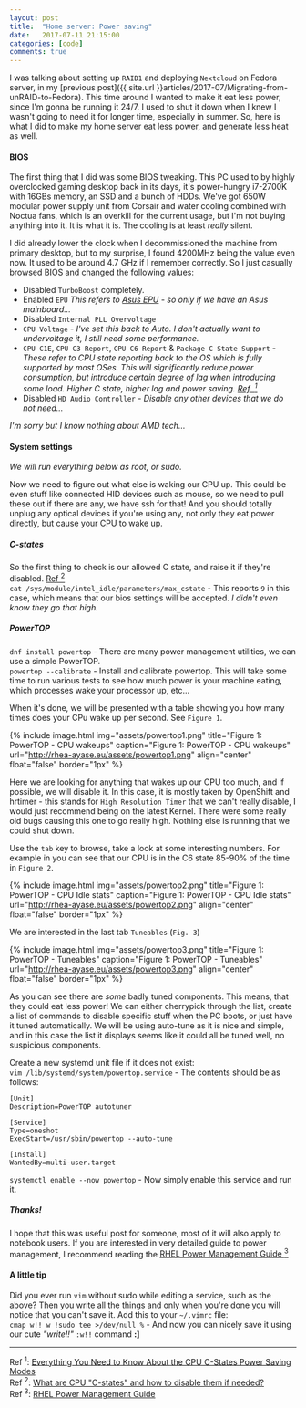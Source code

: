 ```yaml
---
layout: post
title:  "Home server: Power saving"
date:   2017-07-11 21:15:00
categories: [code]
comments: true
---
```

I was talking about setting up `RAID1` and deploying `Nextcloud` on Fedora server, in my [previous post]({{ site.url }}articles/2017-07/Migrating-from-unRAID-to-Fedora). This time around I wanted to make it eat less power, since I'm gonna be running it 24/7. I used to shut it down when I knew I wasn't going to need it for longer time, especially in summer. So, here is what I did to make my home server eat less power, and generate less heat as well.



<!--more-->

#### BIOS

The first thing that I did was some BIOS tweaking. This PC used to by highly overclocked gaming desktop back in its days, it's power-hungry i7-2700K with 16GBs memory, an SSD and a bunch of HDDs. We've got 650W modular power supply unit from Corsair and water cooling combined with Noctua fans, which is an overkill for the current usage, but I'm not buying anything into it. It is what it is. The cooling is at least _really_ silent.

I did already lower the clock when I decommissioned the machine from primary desktop, but to my surprise, I found 4200MHz being the value even now. It used to be around 4.7 GHz if I remember correctly. So I just casually browsed BIOS and changed the following values:

* Disabled `TurboBoost` completely.
* Enabled `EPU` _This refers to [Asus EPU](http://event.asus.com/epu/) - so only if we have an Asus mainboard..._
* Disabled `Internal PLL Overvoltage`
* `CPU Voltage` - _I've set this back to Auto. I don't actually want to undervoltage it, I still need some performance._
* `CPU C1E`, `CPU C3 Report`, `CPU C6 Report` & `Package C State Support` - _These refer to CPU state reporting back to the OS which is fully supported by most OSes. This will significantly reduce power consumption, but introduce certain degree of lag when introducing some load. Higher C state, higher lag and power saving. [Ref &nbsp;<sup>1</sup>](http://www.hardwaresecrets.com/everything-you-need-to-know-about-the-cpu-c-states-power-saving-modes/)_
* Disabled `HD Audio Controller` - _Disable any other devices that we do not need..._

_I'm sorry but I know nothing about AMD tech..._

#### System settings

_We will run everything below as root, or sudo._

Now we need to figure out what else is waking our CPU up. This could be even stuff like connected HID devices such as mouse, so we need to pull these out if there are any, we have ssh for that! And you should totally unplug any optical devices if you're using any, not only they eat power directly, but cause your CPU to wake up.

##### C-states

So the first thing to check is our allowed C state, and raise it if they're disabled. [Ref <sup>2</sup>](https://gist.github.com/wmealing/2dd2b543c4d3cff6cab7)
<br>`cat /sys/module/intel_idle/parameters/max_cstate` - This reports `9` in this case, which means that our bios settings will be accepted. _I didn't even know they go that high._ 

##### PowerTOP

`dnf install powertop` - There are many power management utilities, we can use a simple PowerTOP.
<br>`powertop --calibrate` - Install and calibrate powertop. This will take some time to run various tests to see how much power is your machine eating, which processes wake your processor up, etc...

When it's done, we will be presented with a table showing you how many times does your CPu wake up per second. See `Figure 1`.

{% include image.html
  img="assets/powertop1.png"
  title="Figure 1: PowerTOP - CPU wakeups"
  caption="Figure 1: PowerTOP - CPU wakeups"
  url="http://rhea-ayase.eu/assets/powertop1.png"
  align="center"
  float="false"
  border="1px"
%}

Here we are looking for anything that wakes up our CPU too much, and if possible, we will disable it. In this case, it is mostly taken by OpenShift and hrtimer - this stands for `High Resolution Timer` that we can't really disable, I would just recommend being on the latest Kernel. There were some really old bugs causing this one to go really high. Nothing else is running that we could shut down.

Use the `tab` key to browse, take a look at some interesting numbers. For example in you can see that our CPU is in the C6 state 85-90% of the time in `Figure 2`.

{% include image.html
  img="assets/powertop2.png"
  title="Figure 1: PowerTOP - CPU Idle stats"
  caption="Figure 1: PowerTOP - CPU Idle stats"
  url="http://rhea-ayase.eu/assets/powertop2.png"
  align="center"
  float="false"
  border="1px"
%}

We are interested in the last tab `Tuneables` (`Fig. 3`)

{% include image.html
  img="assets/powertop3.png"
  title="Figure 1: PowerTOP - Tuneables"
  caption="Figure 1: PowerTOP - Tuneables"
  url="http://rhea-ayase.eu/assets/powertop3.png"
  align="center"
  float="false"
  border="1px"
%}

As you can see there are _some_ badly tuned components. This means, that they could eat less power! We can either cherrypick through the list, create a list of commands to disable specific stuff when the PC boots, or just have it tuned automatically. We will be using auto-tune as it is nice and simple, and in this case the list it displays seems like it could all be tuned well, no suspicious components.

Create a new systemd unit file if it does not exist:
<br>`vim /lib/systemd/system/powertop.service` - The contents should be as follows:

```
[Unit]
Description=PowerTOP autotuner

[Service]
Type=oneshot
ExecStart=/usr/sbin/powertop --auto-tune

[Install]
WantedBy=multi-user.target
```

`systemctl enable --now powertop` - Now simply enable this service and run it.

##### Thanks!

I hope that this was useful post for someone, most of it will also apply to notebook users. If you are interested in very detailed guide to power management, I recommend reading the [RHEL Power Management Guide <sup>3</sup>](https://access.redhat.com/documentation/en-US/Red_Hat_Enterprise_Linux/7/html/Power_Management_Guide/index.html)

#### A little tip

Did you ever run `vim` without sudo while editing a service, such as the above? Then you write all the things and only when you're done you will notice that you can't save it. Add this to your `~/.vimrc` file:
<br>`cmap w!! w !sudo tee >/dev/null %` - And now you can nicely save it using our cute _"write!!"_ `:w!!` command **:]**

---

Ref <sup>1</sup>: [Everything You Need to Know About the CPU C-States Power Saving Modes](http://www.hardwaresecrets.com/everything-you-need-to-know-about-the-cpu-c-states-power-saving-modes/)
<br>Ref <sup>2</sup>: [What are CPU "C-states" and how to disable them if needed?](https://gist.github.com/wmealing/2dd2b543c4d3cff6cab7)
<br>Ref <sup>3</sup>: [RHEL Power Management Guide](https://access.redhat.com/documentation/en-US/Red_Hat_Enterprise_Linux/7/html/Power_Management_Guide/index.html)

